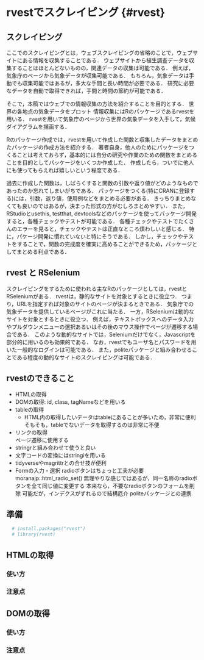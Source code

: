 # rvestでスクレイピング {#rvest}

## スクレイピング

ここでのスクレイピングとは，ウェブスクレイピングの省略のことで，ウェブサイトにある情報を収集することである．
ウェブサイトから植生調査データを収集することはほとんどないものの，関連データの収集は可能である．
例えば，気象庁のページから気象データが収集可能である．
もちろん，気象データは手動でも収集可能ではあるが，多大な手間と長い時間が必要である．
研究に必要なデータを自動で取得できれば，手間と時間の節約が可能である．

そこで，本稿ではウェブでの情報収集の方法を紹介することを目的とする．
世界の各地点の気象データをプロット
情報収集にはRのパッケージであるrvestを用いる．
rvestを用いて気象庁のページから世界の気象データを入手して，気候ダイアグラムを描画する．


Rのパッケージ作成では，rvestを用いて作成した関数と収集したデータをまとめたパッケージの作成方法を紹介する．
著者自身，他人のためにパッケージをつくることは考えておらず，基本的には自分の研究や作業のための関数をまとめることを目的としてパッケージをいくつか作成した．
作成したら，ついでに他人にも使ってもらえれば嬉しいという程度である．

過去に作成した関数は，しばらくすると関数の引数や返り値がどのようなものであったのか忘れてしまいがちである．
パッケージをつくる(特にCRANに登録する)には，引数，返り値，使用例などをまとめる必要がある．
きっちりまとめなくても良いのではあるが，決まった形式の方がむしろまとめやすい．
また，RStudioとusethis, testthat, devtoolsなどのパッケージを使ってパッケージ開発すると，各種チェックやテストが可能である．
各種チェックやテストでたくさんのエラーを見ると，チェックやテストは正直なところ煩わしいと感じる．
特に，パケージ開発に慣れていないと特にそうである．
しかし，チェックやテストをすることで，関数の完成度を確実に高めることができるため，パッケージとしてまとめる利点である．


## rvest と RSelenium

スクレイピングをするために使われる主なRのパッケージとしては，rvestとRSeleniumがある．
rvestは，静的なサイトを対象とするときに役立つ．
つまり，URLを指定すれば対象のサイトのページが決まるときである．
気象庁での気象データを提供しているページがこれに当たる．
一方，RSeleniumは動的なサイトを対象とするときに役立つ．
例えば，テキストボックスへのデータ入力やプルダウンメニューの選択あるいはその後のマウス操作でページが遷移する場合である．
このような動的なサイトでは，Seleniumだけでなく，Javascriptを部分的に用いるのも効果的である．
なお，rvestでもユーザ名とパスワードを用いた一般的なログインは可能である．
また，politeパッケージと組み合わせることである程度の動的なサイトのスクレイピングは可能である．

<!--
CRANには，植生データの取得のためのパッケージがある．
  # 本当?
  # 海外のもの
しかし，自分のもとめるデータがあるとは限らない．
特に日本のデータの取得は少ない．

--> 

## rvestのできること

- HTMLの取得    
- DOMの取得: id, class, tagNameなどを用いる   
- tableの取得    
  - HTML内の取得したいデータはtableにあることが多いため，非常に便利
  そもそも，tableでないデータを取得するのは非常に不便
- リンクの取得  
ページ遷移に使用する   
- stringrと組み合わせて使うと良い   
- 文字コードの変換にはstringiを用いる   
- tidyverseやmagrittrとの合せ技が便利    
- Formの入力・選択
radioボタンはちょっと工夫が必要
moranajp::html_radio_set()
無理やりな感じではあるが，同一名称のradioボタンを全て同じ値に変更する
本来なら，不要なradioボタンのフォームを削除
  可能だが，インデクスがずれるので結構厄介
politeパッケージとの連携

## 準備


```r
  # install.packages("rvest")
  # library(rvest)
```


## HTMLの取得

### 使い方



### 注意点


## DOMの取得



### 使い方



### 注意点
